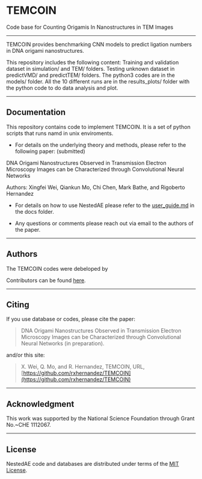 # TEMCOIN
Code base for Counting Origamis In Nanostructures in TEM Images

----------------

TEMCOIN provides benchmarking CNN models to predict ligation numbers in DNA origami nanostructures.

This repository includes the following content:
Training and validation dataset in simulation/ and TEM/ folders.
Testing unknown dataset in predictVMD/ and predictTEM/ folders.
The python3 codes are in the models/ folder.
All the 10 different runs are in the results_plots/ folder with the python code to do data analysis and plot.

<hr>

Documentation
----------------

This repository contains code to implement TEMCOIN. It 
is a set of python scripts that runs namd in unix
enviroments.

* For details on the underlying theory and methods,
please refer to the following paper: (submitted)

DNA Origami Nanostructures Observed in Transmission Electron Microscopy Images can be Characterized through Convolutional Neural Networks

Authors: Xingfei Wei, Qiankun Mo, Chi Chen, Mark Bathe, and Rigoberto Hernandez

* For details on how to use NestedAE please refer to the 
[user_guide.md](https://github.com/rxhernandez/TEMCOIN/blob/main/user_guide.md) in the docs folder.

* Any questions or comments please reach out via email
to the authors of the paper.


<hr>

Authors
----------------

The TEMCOIN codes were debeloped by

Contributors can be found [here](https://github.com/rxhernandez/TEMCOIN/graphs/contributors).

<hr>

Citing
----------------

If you use database or codes, please cite the paper:

> DNA Origami Nanostructures Observed in Transmission Electron Microscopy Images can be Characterized through Convolutional Neural Networks
(in preparation).

and/or this site:

>X. Wei, Q. Mo, and R. Hernandez, TEMCOIN, URL, [https://github.com/rxhernandez/TEMCOIN](https://github.com/rxhernandez/TEMCOIN)

<hr>

Acknowledgment
----------------

This work was supported by 
the National Science Foundation through Grant No.~CHE 1112067.


<hr>

License
----------------

NestedAE code and databases are distributed under terms of the [MIT License](https://github.com/rxhernandez/TEMCOIN/blob/main/LICENSE).

